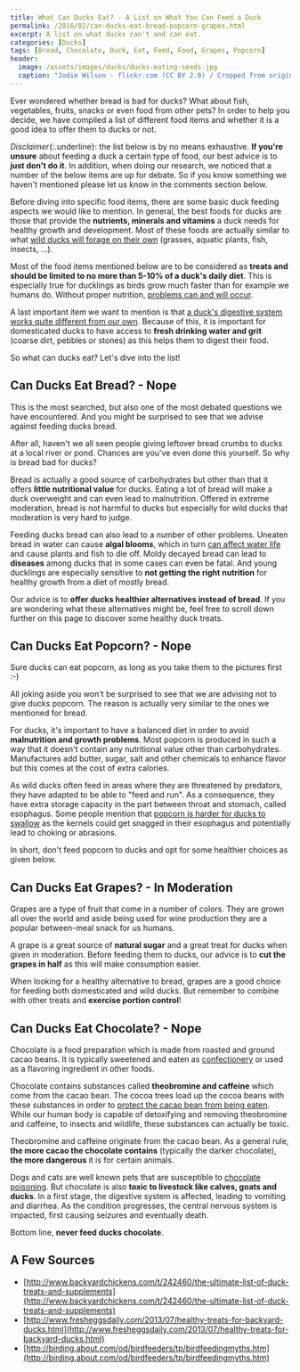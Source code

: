 ```yaml
---
title: What Can Ducks Eat? - A List on What You Can Feed a Duck
permalink: /2016/02/can-ducks-eat-bread-popcorn-grapes.html
excerpt: A list on what ducks can't and can eat.
categories: [Ducks]
tags: [Bread, Chocolate, Duck, Eat, Feed, Food, Grapes, Popcorn]
header:
  image: /assets/images/ducks/ducks-eating-seeds.jpg
  caption: "Jodie Wilson - flickr.com (CC BY 2.0) / Cropped from original"
---
```


Ever wondered whether bread is bad for ducks? What about fish, vegetables, fruits, snacks or even food from other pets? In order to help you decide, we have compiled a list of different food items and whether it is a good idea to offer them to ducks or not.

*Disclaimer*{:.underline}: the list below is by no means exhaustive. **If you're unsure** about feeding a duck a certain type of food, our best advice is to **just don't do it**. In addition, when doing our research, we noticed that a number of the below items are up for debate. So if you know something we haven't mentioned please let us know in the comments section below.

Before diving into specific food items, there are some basic duck feeding aspects we would like to mention. In general, the best foods for ducks are those that provide the **nutrients, minerals and vitamins** a duck needs for healthy growth and development. Most of these foods are actually similar to what [wild ducks will forage on their own](https://en.wikipedia.org/wiki/Duck#Feeding) (grasses, aquatic plants, fish, insects, ...).

Most of the food items mentioned below are to be considered as **treats and should be limited to no more than 5-10% of a duck's daily diet**. This is especially true for ducklings as birds grow much faster than for example we humans do. Without proper nutrition, [problems can and will occur](http://www.humanesociety.org/news/magazines/kind_news/2015/02-03/feeding-ducks-and-geese-can-be-harmful.html).

A last important item we want to mention is that [a duck's digestive system works quite different from our own](http://www.ducks.org/hunting/understanding-waterfowl-duck-digestion). Because of this, it is important for domesticated ducks to have access to **fresh drinking water and grit** (coarse dirt, pebbles or stones) as this helps them to digest their food.

So what can ducks eat? Let's dive into the list!

## Can Ducks Eat Bread? - Nope

This is the most searched, but also one of the most debated questions we have encountered. And you might be surprised to see that we advise against feeding ducks bread.

After all, haven't we all seen people giving leftover bread crumbs to ducks at a local river or pond. Chances are you've even done this yourself. So why is bread bad for ducks?

Bread is actually a good source of carbohydrates but other than that it offers **little nutritional value** for ducks. Eating a lot of bread will make a duck overweight and can even lead to malnutrition. Offered in extreme moderation, bread is not harmful to ducks but especially for wild ducks that moderation is very hard to judge.

Feeding ducks bread can also lead to a number of other problems. Uneaten bread in water can cause **algal blooms**, which in turn [can affect water life](https://en.wikipedia.org/wiki/Algal_bloom#Freshwater_algal_blooms) and cause plants and fish to die off. Moldy decayed bread can lead to **diseases** among ducks that in some cases can even be fatal. And young ducklings are especially sensitive to **not getting the right nutrition** for healthy growth from a diet of mostly bread.

Our advice is to **offer ducks healthier alternatives instead of bread**. If you are wondering what these alternatives might be, feel free to scroll down further on this page to discover some healthy duck treats.

## Can Ducks Eat Popcorn? - Nope

Sure ducks can eat popcorn, as long as you take them to the pictures first :-)

All joking aside you won't be surprised to see that we are advising not to give ducks popcorn. The reason is actually very similar to the ones we mentioned for bread.

For ducks, it's important to have a balanced diet in order to avoid **malnutrition and growth problems**. Most popcorn is produced in such a way that it doesn't contain any nutritional value other than carbohydrates. Manufactures add butter, sugar, salt and other chemicals to enhance flavor but this comes at the cost of extra calories.

As wild ducks often feed in areas where they are threatened by predators, they have adapted to be able to "feed and run". As a consequence, they have extra storage capacity in the part between throat and stomach, called esophagus. Some people mention that [popcorn is harder for ducks to swallow](https://www.quora.com/Why-arent-you-supposed-to-feed-ducks-popcorn) as the kernels could get snagged in their esophagus and potentially lead to choking or abrasions.

In short, don't feed popcorn to ducks and opt for some healthier choices as given below.

## Can Ducks Eat Grapes? - In Moderation

Grapes are a type of fruit that come in a number of colors. They are grown all over the world and aside being used for wine production they are a popular between-meal snack for us humans.

A grape is a great source of **natural sugar** and a great treat for ducks when given in moderation. Before feeding them to ducks, our advice is to **cut the grapes in half** as this will make consumption easier.

When looking for a healthy alternative to bread, grapes are a good choice for feeding both domesticated and wild ducks. But remember to combine with other treats and **exercise portion control**!

## Can Ducks Eat Chocolate? - Nope

Chocolate is a food preparation which is made from roasted and ground cacao beans. It is typically sweetened and eaten as [confectionery](https://en.wikipedia.org/wiki/Confectionery) or used as a flavoring ingredient in other foods.

Chocolate contains substances called **theobromine and caffeine** which come from the cacao bean. The cocoa trees load up the cocoa beans with these substances in order to [protect the cacao bean from being eaten](http://www.amanochocolate.com/articles/how-much-caffeine-is-in-chocolate/). While our human body is capable of detoxifying and removing theobromine and caffeine, to insects and wildlife, these substances can actually be toxic.

Theobromine and caffeine originate from the cacao bean. As a general rule, **the more cacao the chocolate contains** (typically the darker chocolate), **the more dangerous** it is for certain animals.

Dogs and cats are well known pets that are susceptible to [chocolate poisoning](http://askdrlouise.com/blog/the-dark-side-of-chocolate/). But chocolate is also **toxic to livestock like calves, goats and ducks**. In a first stage, the digestive system is affected, leading to vomiting and diarrhea. As the condition progresses, the central nervous system is impacted, first causing seizures and eventually death.

Bottom line, **never feed ducks chocolate**.

## A Few Sources

* [http://www.backyardchickens.com/t/242460/the-ultimate-list-of-duck-treats-and-supplements](http://www.backyardchickens.com/t/242460/the-ultimate-list-of-duck-treats-and-supplements)
* [http://www.fresheggsdaily.com/2013/07/healthy-treats-for-backyard-ducks.html](http://www.fresheggsdaily.com/2013/07/healthy-treats-for-backyard-ducks.html)
* [http://birding.about.com/od/birdfeeders/tp/birdfeedingmyths.htm](http://birding.about.com/od/birdfeeders/tp/birdfeedingmyths.htm)